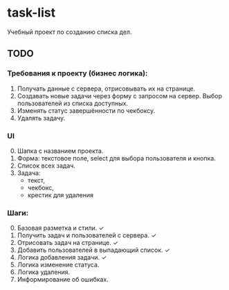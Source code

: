 # task-list

Учебный проект по созданию списка дел.

## TODO

### Требования к проекту (бизнес логика):

1. Получать данные с сервера, отрисовывать их на странице.
2. Создавать новые задачи через форму с запросом на сервер. Выбор пользователей из списка доступных.
3. Изменять статус завершённости по чекбоксу.
4. Удалять задачу.

### UI

0. Шапка с названием проекта.
1. Форма: текстовое поле, select для выбора пользователя и кнопка.
2. Список всех задач.
3. Задача:
   - текст,
   - чекбокс,
   - крестик для удаления

### Шаги:

0. Базовая разметка и стили. &#10003;
1. Получить задач и пользователей с сервера. &#10003;
2. Отрисовать задач на странице. &#10003;
3. Добавить пользователей в выпадающий список. &#10003;
4. Логика добавления задачи. &#10003;
5. Логика изменение статуса.
6. Логика удаления.
7. Информирование об ошибках.
